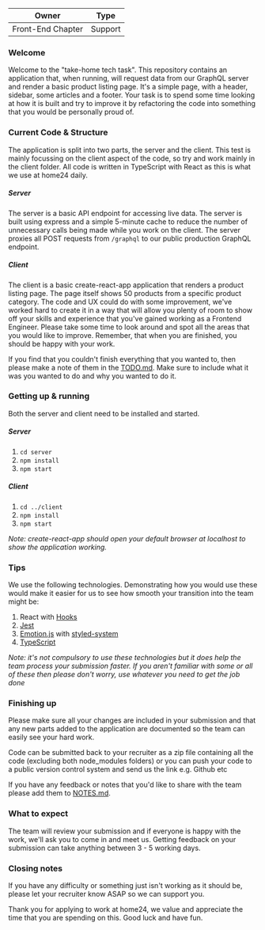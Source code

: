 

Owner|Type
---|---
Front-End Chapter|Support

### Welcome

Welcome to the "take-home tech task". This repository contains an application that, when running, will request data from our GraphQL server and render a basic product listing page. It's a simple page, with a header, sidebar, some articles and a footer. Your task is to spend some time looking at how it is built and try to improve it by refactoring the code into something that you would be personally proud of.

### Current Code & Structure

The application is split into two parts, the server and the client. This test is mainly focussing on the client aspect of the code, so try and work mainly in the client folder. All code is written in TypeScript with React as this is what we use at home24 daily.

##### Server

The server is a basic API endpoint for accessing live data. The server is built using express and a simple 5-minute cache to reduce the number of unnecessary calls being made while you work on the client. The server proxies all POST requests from `/graphql` to our public production GraphQL endpoint.

##### Client

The client is a basic create-react-app application that renders a product listing page. The page itself shows 50 products from a specific product category. The code and UX could do with some improvement, we've worked hard to create it in a way that will allow you plenty of room to show off your skills and experience that you've gained working as a Frontend Engineer. Please take some time to look around and spot all the areas that you would like to improve. Remember, that when you are finished, you should be happy with your work.

If you find that you couldn't finish everything that you wanted to, then please make a note of them in the [TODO.md](TODO.md). Make sure to include what it was you wanted to do and why you wanted to do it.

### Getting up & running

Both the server and client need to be installed and started.

##### Server

1) `cd server`
2) `npm install`
2) `npm start`

##### Client

1) `cd ../client`
2) `npm install`
2) `npm start`

_Note: create-react-app should open your default browser at localhost to show the application working._

### Tips

We use the following technologies. Demonstrating how you would use these would make it easier for us to see how smooth your transition into the team might be:

1) React with [Hooks](https://reactjs.org/docs/hooks-intro.html)
2) [Jest](https://jestjs.io/)
3) [Emotion.js](https://github.com/emotion-js/emotion) with [styled-system](https://styled-system.com/)
4) [TypeScript](https://www.typescriptlang.org/)

_Note: it's not compulsory to use these technologies but it does help the team process your submission faster. If you aren't familiar with some or all of these then please don't worry, use whatever you need to get the job done_

### Finishing up

Please make sure all your changes are included in your submission and that any new parts added to the application are documented so the team can easily see your hard work.

Code can be submitted back to your recruiter as a zip file containing all the code (excluding both node_modules folders) or you can push your code to a public version control system and send us the link e.g. Github etc

If you have any feedback or notes that you'd like to share with the team please add them to [NOTES.md](NOTES.md).

### What to expect

The team will review your submission and if everyone is happy with the work, we'll ask you to come in and meet us. Getting feedback on your submission can take anything between  3 - 5 working days.

### Closing notes

If you have any difficulty or something just isn't working as it should be, please let your recruiter know ASAP so we can support you.

Thank you for applying to work at home24, we value and appreciate the time that you are spending on this. Good luck and have fun.
